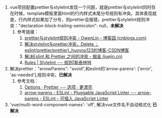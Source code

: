 1. vue项目配置prettier与stylelint发现一个问题，就是prettier与stylelint同时存在时候，template模板里面html的行内样式末尾分号规则有冲突。具体表现就是，行内样式如果加了分号，则prettier会报错，prettier与stylelint规则冲突："declaration-block-trailing-semicolon": null，**未解决**
	1. 参考链接：
		1. [prettier与stylelint规则冲突 - OwenLin - 博客园 (cnblogs.com)](https://www.cnblogs.com/OwenLin/p/14990993.html)
		2. [解决stylelint与prettier冲突，Delete `；` eslint(prettier/prettier)_huoyou123的博客-CSDN博客](https://blog.csdn.net/weixin_43404937/article/details/122462348)
		3. [解决Eslint 和 Prettier 之间的冲突 - 掘金 (juejin.cn)](https://juejin.cn/post/7012160233061482532)
		4. [Rules | Stylelint --- 规则|斯泰林特](https://stylelint.io/user-guide/rules#block)
2. 解决prettier："arrowParens": "avoid",和eslint的'arrow-parens': ['error', 'as-needed'],规则冲突，**已解决**
	1. 参考文档：
		1. [Options · Prettier --- 选项 · 更漂亮](https://prettier.io/docs/en/options#trailing-commas)
		2. [arrow-parens - ESLint - Pluggable JavaScript Linter --- arrow-parens - ESLint - 可插入 JavaScript Linter](https://eslint.org/docs/latest/rules/arrow-parens#always)
3. 'vue/multi-word-component-names': 'off', 解决vue文件名不自动格式化 **已解决**